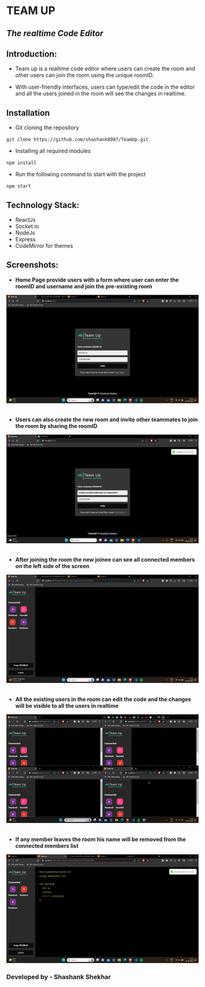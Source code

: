 # TEAM UP
## _The realtime Code Editor_




## Introduction:
- Team up is a realtime code editor where users can create the room and other users can join the room using the unique roomID.

- With user-friendly interfaces, users can type/edit the code in the editor and all the users joined in the room will see the changes in realtime.

## Installation

- Git cloning the repository
```
git clone https://github.com/shashank8987/TeamUp.git
```
- Installing all required modules
```
npm install
```
- Run the following command to start with the project
```
npm start
```


## Technology Stack:

- ReactJs
- Socket.io
- NodeJs
- Express
- CodeMirror for themes

## Screenshots:

- **Home Page provide users with a form where user can enter the roomID and username and join the pre-existing room**

![i1](./images/p1.png)
<br/>
<br/>
- **Users can also create the new room and invite other teammates to join the room by sharing the roomID**

![i2](./images/p2.png)
<br/>
<br/>
- **After joining the room the new joinee can see all connected members on the left side of the screen**

![i3](./images/p5.png)
<br/>
<br/>
- **All the existing users in the room can edit the code and the changes will be visible to all the users in realtime**

![i4](./images/p6.gif)
<br/>
<br/>
- **If any member leaves the room his name will be removed from the connected members list**

![i6](./images/p7.png)


### Developed by - Shashank Shekhar
